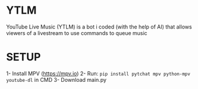 # YTLM
YouTube Live Music  (YTLM) is a bot i coded (with the help of AI) that allows viewers of a livestream to use commands to queue music

# SETUP
1- Install MPV (https://mpv.io)
2- Run: ```pip install pytchat mpv python-mpv youtube-dl``` in CMD
3- Download main.py
